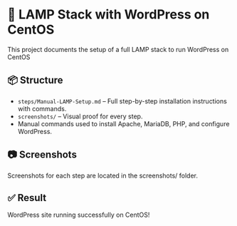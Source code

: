 # 🐧 LAMP Stack with WordPress on CentOS 

This project documents the setup of a full LAMP stack to run WordPress on CentOS 

## 📦 Structure

- `steps/Manual-LAMP-Setup.md` – Full step-by-step installation instructions with commands.
- `screenshots/` – Visual proof for every step.
- Manual commands used to install Apache, MariaDB, PHP, and configure WordPress.

## 📷 Screenshots
Screenshots for each step are located in the screenshots/ folder.

## ✅ Result

WordPress site running successfully on CentOS!
